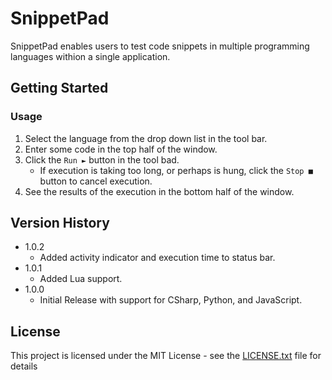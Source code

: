 # SnippetPad

SnippetPad enables users to test code snippets in multiple programming languages withion a single application.

## Getting Started

### Usage

1. Select the language from the drop down list in the tool bar.
1. Enter some code in the top half of the window.
1. Click the `Run ►` button in the tool bad.
    * If execution is taking too long, or perhaps is hung, click the `Stop ■` button to cancel execution.
1. See the results of the execution in the bottom half of the window.

## Version History

* 1.0.2
    * Added activity indicator and execution time to status bar.
* 1.0.1
    * Added Lua support.
* 1.0.0
    * Initial Release with support for CSharp, Python, and JavaScript.

## License

This project is licensed under the MIT License - see the [LICENSE.txt](LICENSE.txt) file for details
